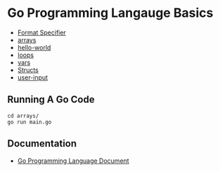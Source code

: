 # Go Programming Langauge Basics

- [Format Specifier](format-specifier/main.go)
- [arrays](arrays/main.go)
- [hello-world](hello-world/main.go)
- [loops](loops/main.go)
- [vars](vars/main.go)
- [Structs](structs/main.go)
- [user-input](user-input/main.go)


## Running A Go Code
```
cd arrays/
go run main.go 
```

## Documentation
- [Go Programming Language Document](https://golang.org/doc/)

